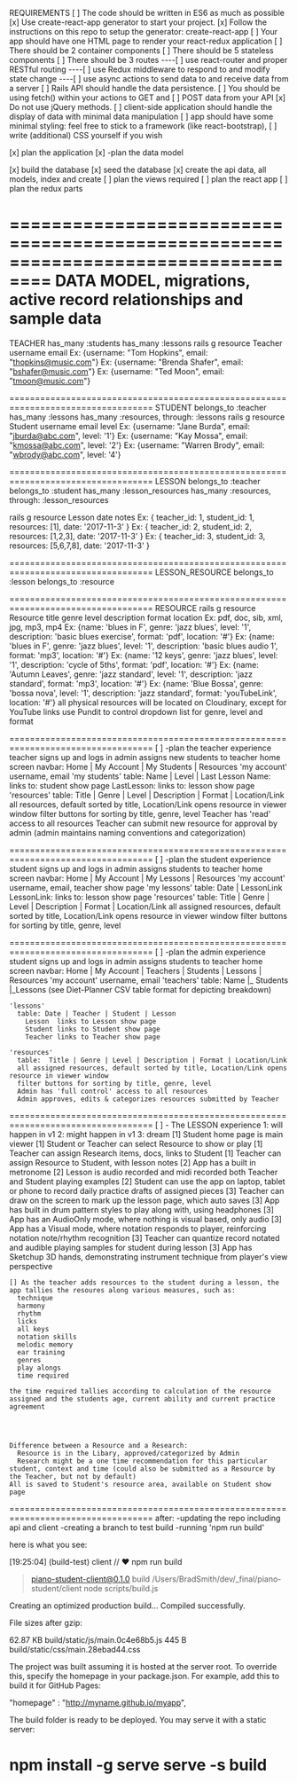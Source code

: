 REQUIREMENTS
[ ] The code should be written in ES6 as much as possible
[x] Use create-react-app generator to start your project.
[x] Follow the instructions on this repo to setup the generator: create-react-app
[ ] Your app should have one HTML page to render your react-redux application
[ ] There should be 2 container components
[ ] There should be 5 stateless components
[ ] There should be 3 routes
----[ ] use react-router and proper RESTful routing
----[ ] use Redux middleware to respond to and modify state change
----[ ] use async actions to send data to and receive data from a server
[ ] Rails API should handle the data persistence. 
[ ] You should be using fetch() within your actions to GET and [ ] POST data from your API
[x] Do not use jQuery methods.
[ ] client-side application should handle the display of data with minimal data manipulation
[ ] app should have some minimal styling: feel free to stick to a framework (like react-bootstrap), 
[ ] write (additional) CSS yourself if you wish





[x] plan the application 
[x]  -plan the data model


[x] build the database 
[x] seed the database 
[x] create the api data, all models, index and create 
[ ] plan the views required 
[ ] plan the react app
[ ] plan the redux parts

==================================================================================
DATA MODEL, migrations, active record relationships and sample data
==================================================================================
TEACHER
has_many :students
has_many :lessons
rails g resource Teacher username email
Ex: {username: "Tom Hopkins", email: "thopkins@music.com"}
Ex: {username: "Brenda Shafer", email: "bshafer@music.com"}
Ex: {username: "Ted Moon", email: "tmoon@music.com"}

==================================================================================
STUDENT
belongs_to :teacher
has_many :lessons
has_many :resources, through: :lessons
rails g resource Student username email level
Ex: {username: "Jane Burda", email: "jburda@abc.com", level: '1'}
Ex: {username: "Kay Mossa", email: "kmossa@abc.com", level: '2'}
Ex: {username: "Warren Brody", email: "wbrody@abc.com", level: '4'}

==================================================================================
LESSON
belongs_to :teacher
belongs_to :student
has_many :lesson_resources
has_many :resources, through: :lesson_resources

rails g resource Lesson date notes
Ex: { teacher_id: 1, student_id: 1, resources: [1], date: '2017-11-3' }
Ex: { teacher_id: 2, student_id: 2, resources: [1,2,3], date: '2017-11-3' }
Ex: { teacher_id: 3, student_id: 3, resources: [5,6,7,8], date: '2017-11-3' }

==================================================================================
LESSON_RESOURCE
belongs_to :lesson
belongs_to :resource

==================================================================================
RESOURCE
rails g resource Resource title genre level description format location
Ex: pdf, doc, sib, xml, jpg, mp3, mp4
Ex: {name: 'blues in F', genre: 'jazz blues', level: '1', description: 'basic blues exercise', format: 'pdf', location: '#'}
Ex: {name: 'blues in F', genre: 'jazz blues', level: '1', description: 'basic blues audio 1', format: 'mp3', location: '#'}
Ex: {name: '12 keys', genre: 'jazz blues', level: '1', description: 'cycle of 5ths', format: 'pdf', location: '#'}
Ex: {name: 'Autumn Leaves', genre: 'jazz standard', level: '1', description: 'jazz standard', format: 'mp3', location: '#'}
Ex: {name: 'Blue Bossa', genre: 'bossa nova', level: '1', description: 'jazz standard', format: 'youTubeLink', location: '#'}
all physical resources will be located on Cloudinary, except for YouTube links
use Pundit to control dropdown list for genre, level and format

==================================================================================
[ ]  -plan the teacher experience 
  teacher signs up and logs in
  admin assigns new students to teacher
  home screen navbar: 
  Home | My Account | My Students | Resources
    'my account'
      username, email
    'my students' 
      table:  Name | Level | Last Lesson
        Name: links to: student show page
        LastLesson: links to: lesson show page 
    'resources'
      table:  Title | Genre | Level | Description | Format | Location/Link
      all resources, default sorted by title, Location/Link opens resource in viewer window
      filter buttons for sorting by title, genre, level 
      Teacher has 'read' access to all resources
      Teacher can submit new resource for approval by admin (admin maintains naming conventions and categorization)

==================================================================================
[ ]  -plan the student experience 
  student signs up and logs in
  admin assigns students to teacher
  home screen navbar: 
  Home | My Account | My Lessons | Resources
    'my account'
      username, email, teacher show page
    'my lessons' 
      table:  Date | LessonLink
        LessonLink: links to: lesson show page 
    'resources'
      table:  Title | Genre | Level | Description | Format | Location/Link
      all assigned resources, default sorted by title, Location/Link opens resource in viewer window
      filter buttons for sorting by title, genre, level 

==================================================================================
[ ]  -plan the admin experience 
  student signs up and logs in
  admin assigns students to teacher
  home screen navbar:
  Home | My Account | Teachers | Students | Lessons | Resources
    'my account'
      username, email
    'teachers'
      table: Name |_ Students |_Lessons (see Diet-Planner CSV table format for depicting breakdown)

    'lessons'
      table: Date | Teacher | Student | Lesson
        Lesson  links to Lesson show page
        Student links to Student show page
        Teacher links to Teacher show page

    'resources'
      table:  Title | Genre | Level | Description | Format | Location/Link
      all assigned resources, default sorted by title, Location/Link opens resource in viewer window
      filter buttons for sorting by title, genre, level 
      Admin has 'full control' access to all resources
      Admin approves, edits & categorizes resources submitted by Teacher 

==================================================================================
[ ]  - The LESSON experience
    1: will happen in v1    2: might happen in v1     3: dream
    [1] Student home page is main viewer
    [1] Student or Teacher can select Resource to show or play
    [1] Teacher can assign Research items, docs, links to Student
    [1] Teacher can assign Resource to Student, with lesson notes
    [2] App has a built in metronome
    [2] Lesson is audio recorded and midi recorded both Teacher and Student playing examples
    [2] Student can use the app on laptop, tablet or phone to record daily practice drafts of assigned pieces
    [3] Teacher can draw on the screen to mark up the lesson page, which auto saves
    [3] App has built in drum pattern styles to play along with, using headphones
    [3] App has an AudioOnly mode, where nothing is visual based, only audio
    [3] App has a Visual mode, where notation responds to player, reinforcing notation note/rhythm recognition
    [3] Teacher can quantize record notated and audible playing samples for student during lesson
    [3] App has Sketchup 3D hands, demonstrating instrument technique from player's view perspective

    [] As the teacher adds resources to the student during a lesson, the app tallies the resoures along various measures, such as: 
      technique
      harmony
      rhythm
      licks
      all keys
      notation skills
      melodic memory
      ear training
      genres
      play alongs
      time required
  
    the time required tallies according to calculation of the resource assigned and the students age, current ability and current practice agreement




    Difference between a Resource and a Research:  
      Resource is in the Libary, approved/categorized by Admin
      Research might be a one time recommendation for this particular student, context and time (could also be submitted as a Resource by the Teacher, but not by default)
    All is saved to Student's resource area, available on Student show page
==================================================================================
after: 
-updating the repo including api and client
-creating a branch to test build
-running 'npm run build'

here is what you see: 

[19:25:04] (build-test) client
// ♥ npm run build

> piano-student-client@0.1.0 build /Users/BradSmith/dev/_final/piano-student/client
> node scripts/build.js

Creating an optimized production build...
Compiled successfully.

File sizes after gzip:

  62.87 KB  build/static/js/main.0c4e68b5.js
  445 B     build/static/css/main.28ebad44.css

The project was built assuming it is hosted at the server root.
To override this, specify the homepage in your package.json.
For example, add this to build it for GitHub Pages:

  "homepage" : "http://myname.github.io/myapp",

The build folder is ready to be deployed.
You may serve it with a static server:

  npm install -g serve
  serve -s build
==================================================================================

